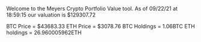 Welcome to the Meyers Crypto Portfolio Value tool. 
As of 09/22/21 at 18:59:15 our valuation is $129307.72 

BTC Price = $43683.33
 ETH Price = $3078.76
BTC Holdings = 1.06BTC
 ETH holdings = 26.960005962ETH 
